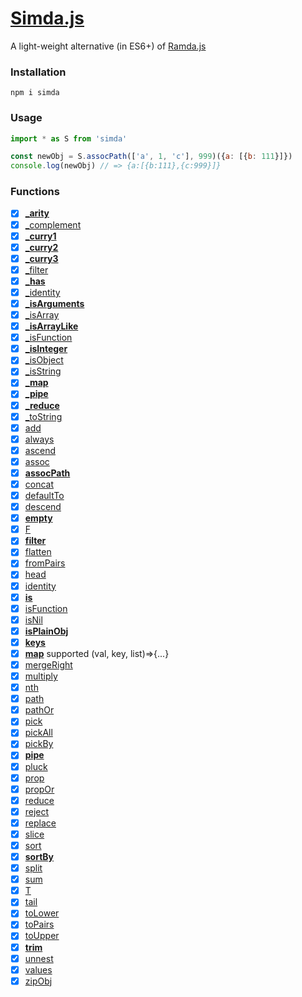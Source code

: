# [Simda.js](https://www.npmjs.com/package/simda)

A light-weight alternative (in ES6+) of [Ramda.js](https://ramdajs.com/)

### Installation

```shell
npm i simda
```

### Usage

```js
import * as S from 'simda'

const newObj = S.assocPath(['a', 1, 'c'], 999)({a: [{b: 111}]})
console.log(newObj) // => {a:[{b:111},{c:999}]}
```

### Functions

- [x] [**_arity**](src/internal/_arity.js)
- [x] [_complement](src/internal/_complement.js)
- [x] [**_curry1**](src/internal/_curry1.js)
- [x] [**_curry2**](src/internal/_curry2.js)
- [x] [**_curry3**](src/internal/_curry3.js)
- [x] [_filter](src/internal/_filter.js)
- [x] [**_has**](src/internal/_has.js)
- [x] [_identity](src/internal/_identity.js)
- [x] [**_isArguments**](src/internal/_isArguments.js)
- [x] [_isArray](src/internal/_isArray.js)
- [x] [**_isArrayLike**](src/internal/_isArrayLike.js)
- [x] [_isFunction](src/internal/_isFunction.js)
- [x] [**_isInteger**](src/internal/_isInteger.js)
- [x] [_isObject](src/internal/_isObject.js)
- [x] [_isString](src/internal/_isString.js)
- [x] [**_map**](src/internal/_map.js)
- [x] [**_pipe**](src/internal/_pipe.js)
- [x] [**_reduce**](src/internal/_reduce.js)
- [x] [_toString](src/internal/_toString.js)
- [x] [add](src/add.js)
- [x] [always](src/always.js)
- [x] [ascend](src/ascend.js)
- [x] [assoc](src/assoc.js)
- [x] [**assocPath**](src/assocPath.js)
- [x] [concat](src/concat.js)
- [x] [defaultTo](src/defaultTo.js)
- [x] [descend](src/descend.js)
- [x] [**empty**](src/empty.js)
- [x] [F](src/F.js)
- [x] [**filter**](src/filter.js)
- [x] [flatten](src/flatten.js)
- [x] [fromPairs](src/fromPairs.js)
- [x] [head](src/head.js)
- [x] [identity](src/identity.js)
- [x] [**is**](src/is.js)
- [x] [isFunction](src/isFunction.js)
- [x] [isNil](src/isNil.js)
- [x] [**isPlainObj**](src/isPlainObj.js)
- [x] [**keys**](src/keys.js)
- [x] [**map**](src/map.js) supported (val, key, list)=>{...}
- [x] [mergeRight](src/mergeRight.js)
- [x] [multiply](src/multiply.js)
- [x] [nth](src/nth.js)
- [x] [path](src/path.js)
- [x] [pathOr](src/pathOr.js)
- [x] [pick](src/pick.js)
- [x] [pickAll](src/pickAll.js)
- [x] [pickBy](src/pickBy.js)
- [x] [**pipe**](src/pipe.js)
- [x] [pluck](src/pluck.js)
- [x] [prop](src/prop.js)
- [x] [propOr](src/propOr.js)
- [x] [reduce](src/reduce.js)
- [x] [reject](src/reject.js)
- [x] [replace](src/replace.js)
- [x] [slice](src/slice.js)
- [x] [sort](src/sort.js)
- [x] [**sortBy**](src/sortBy.js)
- [x] [split](src/split.js)
- [x] [sum](src/sum.js)
- [x] [T](src/T.js)
- [x] [tail](src/tail.js)
- [x] [toLower](src/toLower.js)
- [x] [toPairs](src/toPairs.js)
- [x] [toUpper](src/toUpper.js)
- [x] [**trim**](src/trim.js)
- [x] [unnest](src/unnest.js)
- [x] [values](src/values.js)
- [x] [zipObj](src/zipObj.js)
